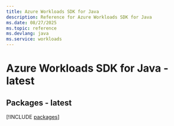 ```yaml
---
title: Azure Workloads SDK for Java
description: Reference for Azure Workloads SDK for Java
ms.date: 08/27/2025
ms.topic: reference
ms.devlang: java
ms.service: workloads
---
```

# Azure Workloads SDK for Java - latest
## Packages - latest
[!INCLUDE [packages](workloads-index.md)]